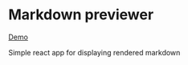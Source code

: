 # Markdown previewer

[Demo](https://unrealwork.github.io/markdown-previewer/)

Simple react app for displaying rendered markdown 

